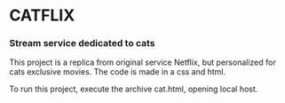 # CATFLIX
### Stream service dedicated to cats

This project is a replica from original service Netflix, but personalized for cats exclusive movies. The code is made in a css and html.

To run this project, execute the archive cat.html, opening local host.